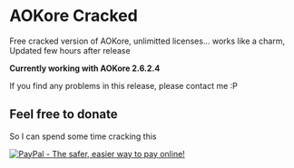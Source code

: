 # AOKore Cracked
Free cracked version of AOKore, unlimitted licenses... works like a charm, Updated few hours after release

__Currently working with AOKore 2.6.2.4__

If you find any problems in this release, please contact me :P

## Feel free to donate
So I can spend some time cracking this

[![PayPal - The safer, easier way to pay online!](https://www.paypalobjects.com/en_US/i/btn/btn_donateCC_LG.gif)](https://www.paypal.com/cgi-bin/webscr?cmd=_s-xclick&hosted_button_id=UVNSHXPMW66DQ)
